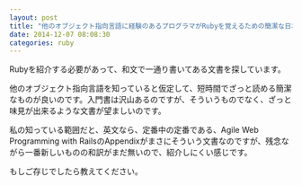 ```yaml
---
layout: post
title: "他のオブジェクト指向言語に経験のあるプログラマがRubyを覚えるための簡潔な日本語の説明"
date: 2014-12-07 08:08:30
categories: ruby
---
```

<p>Rubyを紹介する必要があって、和文で一通り書いてある文書を探しています。</p>

<p>他のオブジェクト指向言語を知っていると仮定して、短時間でざっと読める簡潔なものが良いのです。入門書は沢山あるのですが、そういうものでなく、ざっと味見が出来るような文書が望ましいのです。</p>

<p>私の知っている範囲だと、英文なら、定番中の定番である、Agile Web Programming with RailsのAppendixがまさにそういう文書なのですが、残念ながら一番新しいものの和訳がまだ無いので、紹介しにくい感じです。</p>

<p>もしご存じでしたら教えてください。</p>
